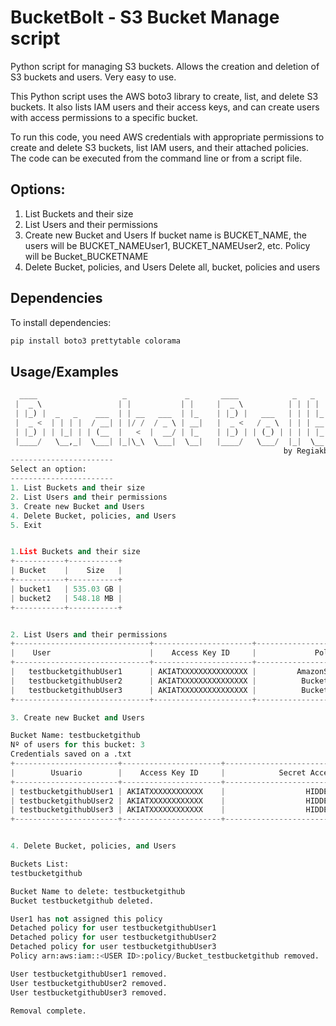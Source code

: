 # BucketBolt - S3 Bucket Manage script
Python script for managing S3 buckets. Allows the creation and deletion of S3 buckets and users. Very easy to use.

This Python script uses the AWS boto3 library to create, list, and delete S3 buckets. It also lists IAM users and their access keys, and can create users with access permissions to a specific bucket.

To run this code, you need AWS credentials with appropriate permissions to create and delete S3 buckets, list IAM users, and their attached policies. The code can be executed from the command line or from a script file.

## Options:

1. List Buckets and their size
2. List Users and their permissions
4. Create new Bucket and Users
    If bucket name is BUCKET_NAME, the users will be BUCKET_NAMEUser1, BUCKET_NAMEUser2, etc. 
    Policy will be Bucket_BUCKETNAME
4. Delete Bucket, policies, and Users
    Delete all, bucket, policies and users


## Dependencies

To install dependencies:

```python
pip install boto3 prettytable colorama
```

## Usage/Examples

```python
  ____                   _             _       ____            _   _
 |  _ \                 | |           | |     |  _ \          | | | |
 | |_) |  _   _    ___  | | __   ___  | |_    | |_) |   ___   | | | |_
 |  _ <  | | | |  / __| | |/ /  / _ \ | __|   |  _ <   / _ \  | | | __|
 | |_) | | |_| | | (__  |   <  |  __/ | |_    | |_) | | (_) | | | | |_
 |____/   \__,_|  \___| |_|\_\  \___|  \__|   |____/   \___/  |_|  \__|
                                                             by Regiakb
-----------------------
Select an option:
-----------------------
1. List Buckets and their size
2. List Users and their permissions
3. Create new Bucket and Users
4. Delete Bucket, policies, and Users
5. Exit


1.List Buckets and their size
+-----------+-----------+
| Bucket    |    Size   |
+-----------+-----------+
| bucket1   | 535.03 GB |
| bucket2   | 548.18 MB |
+-----------+-----------+


2. List Users and their permissions
+------------------------------+----------------------+-------------------------------+
|    User                      |    Access Key ID     |             Policy            |
+------------------------------+----------------------+-------------------------------+
|   testbucketgithubUser1      | AKIATXXXXXXXXXXXXXXX |         AmazonS3FullAccess    |
|   testbucketgithubUser2      | AKIATXXXXXXXXXXXXXXX |          Bucket-bucket2       |
|   testbucketgithubUser3      | AKIATXXXXXXXXXXXXXXX |          Bucket-bucket1       |
+------------------------------+----------------------+-------------------------------+

3. Create new Bucket and Users

Bucket Name: testbucketgithub
Nº of users for this bucket: 3
Credentials saved on a .txt
+-----------------------+----------------------+------------------------------------------+
|        Usuario        |    Access Key ID     |            Secret Access Key             |
+-----------------------+----------------------+------------------------------------------+
| testbucketgithubUser1 | AKIATXXXXXXXXXXXX    |                  HIDDEN                  |
| testbucketgithubUser2 | AKIATXXXXXXXXXXXX    |                  HIDDEN                  |
| testbucketgithubUser3 | AKIATXXXXXXXXXXXX    |                  HIDDEN                  |
+-----------------------+----------------------+------------------------------------------+


4. Delete Bucket, policies, and Users

Buckets List:
testbucketgithub

Bucket Name to delete: testbucketgithub
Bucket testbucketgithub deleted.

User1 has not assigned this policy
Detached policy for user testbucketgithubUser1
Detached policy for user testbucketgithubUser2
Detached policy for user testbucketgithubUser3
Policy arn:aws:iam::<USER ID>:policy/Bucket_testbucketgithub removed.

User testbucketgithubUser1 removed.
User testbucketgithubUser2 removed.
User testbucketgithubUser3 removed.

Removal complete.

```
